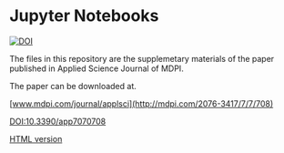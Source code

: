 # Jupyter Notebooks

[![DOI](https://zenodo.org/badge/99646958.svg)](https://zenodo.org/badge/latestdoi/99646958)

The files in this repository are the supplemetary materials of the paper published in
Applied Science Journal of MDPI.

The paper can be downloaded at.

[www.mdpi.com/journal/applsci](http://mdpi.com/2076-3417/7/7/708)

[DOI:10.3390/app7070708](http://mdpi.com/2076-3417/7/7/708)

[HTML version](http://mdpi.com/2076-3417/7/7/708)
